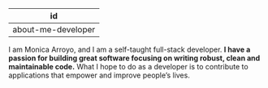 
| id |
|---|
|about-me-developer|


I am Monica Arroyo, and I am a self-taught full-stack developer. **I have a passion for building great software focusing on writing robust, clean and maintainable code.** What I hope to do as a developer is to contribute to applications that empower and improve people’s lives.
